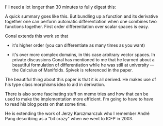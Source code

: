 I'll need a lot longer than 30 minutes to fully digest this:

A quick summary goes like this. But bundling up a function and its derivative together one can perform automatic differentiation when one combines two functions together. First order differentiation over scalar spaces is easy.

Conal extends this work so that

- it's higher order (you can differentiate as many times as you want)

- it's over more complex domains, in this case arbitrary vector spaces. In private discussions Conal has mentioned to me that he learned about a beautiful formulation of differentiation while he was still at university -- the Calculus of Manifolds. Spivek is referenced in the paper.

The beautiful thing about this paper is that it is all derived. He makes use of his type class morphisms idea to aid in derivation.

There is also some fascinating stuff on memo tries and how that can be used to make the implementation more efficient. I'm going to have to have to read his blog posts on that some time.

He is extending the work of Jerzy Karczmarczuk who I remember André Pang describing as a "bit crazy" when we went to ICFP in 2003.
